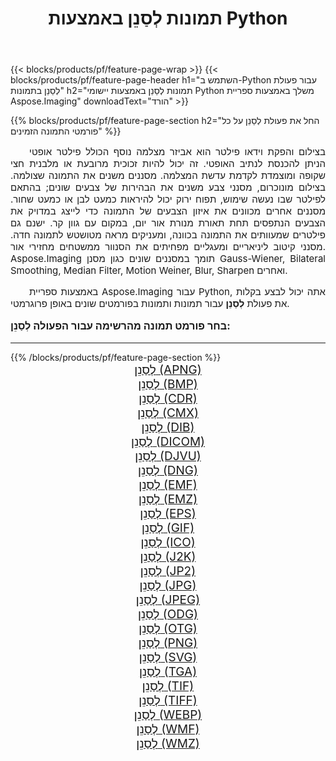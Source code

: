 ﻿---
title: תמונות לְסַנֵן באמצעות Python 
weight: 3920
url: /he/python-net/filter/ 
lang: he
langdirlevel: 2
locales: zh-hans,ja,it,ru,de,es,fr,nl,id,lt,pl,pt,vi,tr,ko,zh-hant,ar,hi,th,sv,cs,uk,he
description: החלת ספריית Aspose.Imaging על תמונות ותמונות של לְסַנֵן באמצעות יישומי Python וממשקי API משלך של שרת.
---

{{< blocks/products/pf/feature-page-wrap >}}
{{< blocks/products/pf/feature-page-header h1="השתמש ב-Python עבור פעולת לְסַנֵן בתמונות" h2="תמונות לְסַנֵן באמצעות יישומי Python משלך באמצעות ספריית Aspose.Imaging" downloadText="הורד" >}}


{{% blocks/products/pf/feature-page-section  h2="החל את פעולת לְסַנֵן על כל פורמטי התמונה הזמינים" %}}
<p align="justify" style="text-indent:2em;font-size:15px;">
בצילום והפקת וידאו פילטר הוא אביזר מצלמה נוסף הכולל פילטר אופטי הניתן להכנסת לנתיב האופטי. זה יכול להיות זכוכית מרובעת או מלבנית חצי שקופה ומוצמדת לקדמת עדשת המצלמה. מסננים משנים את התמונה שצולמה. בצילום מונוכרום, מסנני צבע משנים את הבהירות של צבעים שונים; בהתאם לפילטר שבו נעשה שימוש, תפוח ירוק יכול להיראות כמעט לבן או כמעט שחור. מסננים אחרים מכוונים את איזון הצבעים של התמונה כדי לייצג במדויק את הצבעים הנתפסים תחת תאורת מנורת אור יום, במקום עם גוון קר. ישנם גם פילטרים שמעוותים את התמונה בכוונה, ומעניקים מראה מטושטש לתמונה חדה. מסנני קיטוב ליניאריים ומעגליים מפחיתים את הסנוור ממשטחים מחזירי אור. Aspose.Imaging תומך במסננים שונים כגון מסנן Gauss-Wiener, Bilateral Smoothing, Median Filter, Motion Weiner, Blur, Sharpen ואחרים.
</p>
<p align="justify" style="text-indent:2em;font-size:15px;">
באמצעות ספריית Aspose.Imaging עבור Python, אתה יכול לבצע בקלות את פעולת <b>לְסַנֵן</b> עבור תמונות ותמונות בפורמטים שונים באופן פרוגרמטי.
</p>
<h3 style="margin-top:16px;">
בחר פורמט תמונה מהרשימה עבור הפעולה לְסַנֵן:
</h3>
<hr/>
{{% /blocks/products/pf/feature-page-section %}}
<div class="container-fluid productfamilypage bg-gray">
    <div class="convertypes bg-gray agp-content section">
        <div class="container">
		<div class="row other-converters" style="gap: 10px;font-size: 19px;text-align:center;">
		    <div class='col-md-3 other-converter remove-lp remove-rp'><a href="/imaging/he/python-net/filter/apng/" style="padding:15px;">לְסַנֵן (APNG)</a></div><div class='col-md-3 other-converter remove-lp remove-rp'><a href="/imaging/he/python-net/filter/bmp/" style="padding:15px;">לְסַנֵן (BMP)</a></div><div class='col-md-3 other-converter remove-lp remove-rp'><a href="/imaging/he/python-net/filter/cdr/" style="padding:15px;">לְסַנֵן (CDR)</a></div><div class='col-md-3 other-converter remove-lp remove-rp'><a href="/imaging/he/python-net/filter/cmx/" style="padding:15px;">לְסַנֵן (CMX)</a></div><div class='col-md-3 other-converter remove-lp remove-rp'><a href="/imaging/he/python-net/filter/dib/" style="padding:15px;">לְסַנֵן (DIB)</a></div><div class='col-md-3 other-converter remove-lp remove-rp'><a href="/imaging/he/python-net/filter/dicom/" style="padding:15px;">לְסַנֵן (DICOM)</a></div><div class='col-md-3 other-converter remove-lp remove-rp'><a href="/imaging/he/python-net/filter/djvu/" style="padding:15px;">לְסַנֵן (DJVU)</a></div><div class='col-md-3 other-converter remove-lp remove-rp'><a href="/imaging/he/python-net/filter/dng/" style="padding:15px;">לְסַנֵן (DNG)</a></div><div class='col-md-3 other-converter remove-lp remove-rp'><a href="/imaging/he/python-net/filter/emf/" style="padding:15px;">לְסַנֵן (EMF)</a></div><div class='col-md-3 other-converter remove-lp remove-rp'><a href="/imaging/he/python-net/filter/emz/" style="padding:15px;">לְסַנֵן (EMZ)</a></div><div class='col-md-3 other-converter remove-lp remove-rp'><a href="/imaging/he/python-net/filter/eps/" style="padding:15px;">לְסַנֵן (EPS)</a></div><div class='col-md-3 other-converter remove-lp remove-rp'><a href="/imaging/he/python-net/filter/gif/" style="padding:15px;">לְסַנֵן (GIF)</a></div><div class='col-md-3 other-converter remove-lp remove-rp'><a href="/imaging/he/python-net/filter/ico/" style="padding:15px;">לְסַנֵן (ICO)</a></div><div class='col-md-3 other-converter remove-lp remove-rp'><a href="/imaging/he/python-net/filter/j2k/" style="padding:15px;">לְסַנֵן (J2K)</a></div><div class='col-md-3 other-converter remove-lp remove-rp'><a href="/imaging/he/python-net/filter/jp2/" style="padding:15px;">לְסַנֵן (JP2)</a></div><div class='col-md-3 other-converter remove-lp remove-rp'><a href="/imaging/he/python-net/filter/jpg/" style="padding:15px;">לְסַנֵן (JPG)</a></div><div class='col-md-3 other-converter remove-lp remove-rp'><a href="/imaging/he/python-net/filter/jpeg/" style="padding:15px;">לְסַנֵן (JPEG)</a></div><div class='col-md-3 other-converter remove-lp remove-rp'><a href="/imaging/he/python-net/filter/odg/" style="padding:15px;">לְסַנֵן (ODG)</a></div><div class='col-md-3 other-converter remove-lp remove-rp'><a href="/imaging/he/python-net/filter/otg/" style="padding:15px;">לְסַנֵן (OTG)</a></div><div class='col-md-3 other-converter remove-lp remove-rp'><a href="/imaging/he/python-net/filter/png/" style="padding:15px;">לְסַנֵן (PNG)</a></div><div class='col-md-3 other-converter remove-lp remove-rp'><a href="/imaging/he/python-net/filter/svg/" style="padding:15px;">לְסַנֵן (SVG)</a></div><div class='col-md-3 other-converter remove-lp remove-rp'><a href="/imaging/he/python-net/filter/tga/" style="padding:15px;">לְסַנֵן (TGA)</a></div><div class='col-md-3 other-converter remove-lp remove-rp'><a href="/imaging/he/python-net/filter/tif/" style="padding:15px;">לְסַנֵן (TIF)</a></div><div class='col-md-3 other-converter remove-lp remove-rp'><a href="/imaging/he/python-net/filter/tiff/" style="padding:15px;">לְסַנֵן (TIFF)</a></div><div class='col-md-3 other-converter remove-lp remove-rp'><a href="/imaging/he/python-net/filter/webp/" style="padding:15px;">לְסַנֵן (WEBP)</a></div><div class='col-md-3 other-converter remove-lp remove-rp'><a href="/imaging/he/python-net/filter/wmf/" style="padding:15px;">לְסַנֵן (WMF)</a></div><div class='col-md-3 other-converter remove-lp remove-rp'><a href="/imaging/he/python-net/filter/wmz/" style="padding:15px;">לְסַנֵן (WMZ)</a></div>
                </div>
        </div>
    </div>
</div>
<br/>
